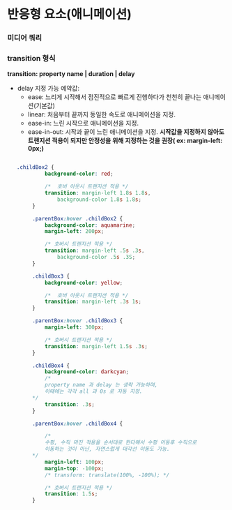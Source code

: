 # 반응형 요소(애니메이션)


### 미디어 쿼리



### transition 형식
**transition: property name | duration | delay**

- delay 지정 가능 예약값:
  * ease: 느리게 시작해서 점진적으로 빠르게 진행하다가 천천히 끝나는 애니메이션(기본값)
  * linear: 처음부터 끝까지 동일한 속도로 애니메이션을 지정.
  * ease-in: 느린 시작으로 애니메이션을 지정.
  * ease-in-out: 시작과 끝이 느린 애니메이션을 지정.
**시작값을 지정하지 않아도 트랜지션 적용이 되지만 안정성을 위해 지정하는 것을 권장( ex: margin-left: 0px;)**
```css

   .childBox2 {
            background-color: red;

            /*  호버 아웃시 트랜지션 적용 */
            transition: margin-left 1.8s 1.8s,
                background-color 1.8s 1.8s;
        }

        .parentBox:hover .childBox2 {
            background-color: aquamarine;
            margin-left: 200px;

            /* 호버시 트랜지션 적용 */
            transition: margin-left .5s .3s,
                background-color .5s .3S;
        }

        .childBox3 {
            background-color: yellow;

            /*  호버 아웃시 트랜지션 적용 */
            transition: margin-left .3s 1s;
        }

        .parentBox:hover .childBox3 {
            margin-left: 300px;

            /* 호버시 트랜지션 적용 */
            transition: margin-left 1.5s .3s;
        }

        .childBox4 {
            background-color: darkcyan;
            /* 
            property name 과 delay 는 생략 가능하며,
            이때에는 각각 all 과 0s 로 자동 지정.
        */
            transition: .3s;
        }

        .parentBox:hover .childBox4 {

            /* 
            수평, 수직 마진 적용을 순서대로 한다해서 수평 이동후 수직으로
            이동하는 것이 아닌, 자연스럽게 대각선 이동도 가능.
        */
            margin-left: 100px;
            margin-top: -100px;
            /* transform: translate(100%, -100%); */

            /* 호버시 트랜지션 적용 */
            transition: 1.5s;
        }



```
